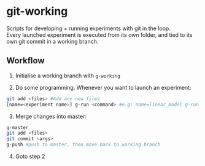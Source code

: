 # git-working
Scripts for developing + running experiments with git in the loop.  
Every launched experiment is executed from its own folder, and tied to its own git commit in a working branch.

## Workflow
1. Initialise a working branch with `g-working`

2. Do some programming. Whenever you want to launch an experiment:
```sh
git add <files> #Add any new files
[name=<experiment name>] g-run <command> #e.g: name=linear_model g-run sbatch --time=60 run.sh
```

3. Merge changes into master:
```sh
g-master
git add <files>
git commit <args>
g-push #push to master, then move back to working branch
```  

4. Goto step 2
